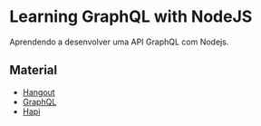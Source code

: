 # Learning GraphQL with NodeJS

Aprendendo a desenvolver uma API GraphQL com Nodejs.

## Material

- [Hangout](https://www.youtube.com/watch?v=GU2nu9u7qOA)
- [GraphQL](https://graphql.org/)
- [Hapi](https://hapijs.com/)
